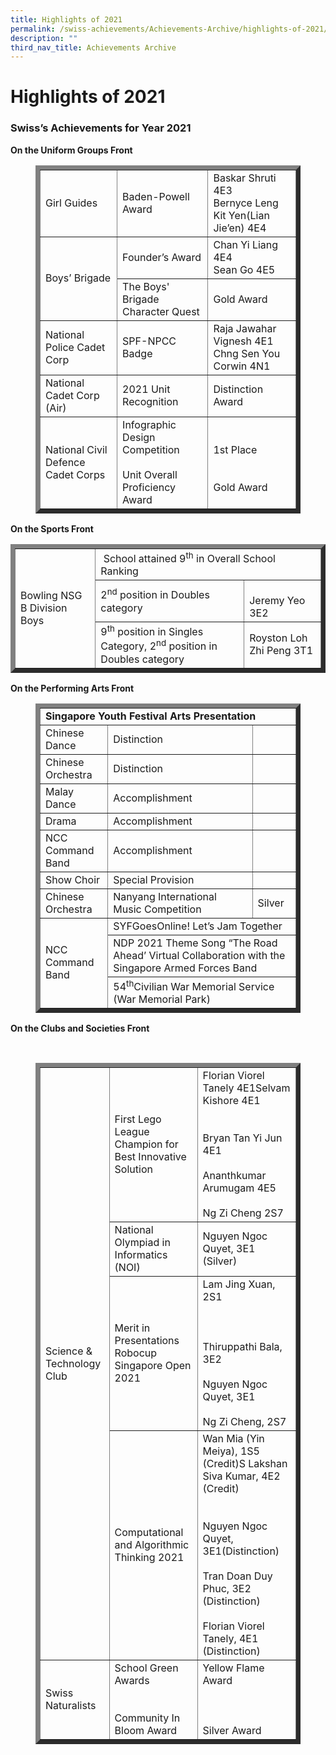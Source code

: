 ```yaml
---
title: Highlights of 2021
permalink: /swiss-achievements/Achievements-Archive/highlights-of-2021/
description: ""
third_nav_title: Achievements Archive
---
```

# Highlights of 2021
### **Swiss’s Achievements for Year 2021**

**On the Uniform Groups Front**

<figure>
<div>
<table border="7">
<tbody>
<tr>
<td>Girl Guides</td>
<td>Baden-Powell Award</td>
<td>Baskar Shruti 4E3 <br>Bernyce Leng Kit Yen(Lian Jie&rsquo;en) 4E4</td>
</tr>
<tr>
<td rowspan="2">Boys&rsquo; Brigade</td>
<td>Founder&rsquo;s Award</td>
<td>Chan Yi Liang 4E4<br> Sean Go 4E5</td>
</tr>
<tr>
<td>The Boys' Brigade Character Quest</td>
<td>Gold Award</td>
</tr>
<tr>
<td>National Police Cadet Corp</td>
<td>SPF-NPCC Badge</td>
<td>Raja Jawahar Vignesh 4E1<br> Chng Sen You Corwin 4N1</td>
</tr>
<tr>
<td>National Cadet Corp (Air)</td>
<td>2021 Unit Recognition</td>
<td>Distinction Award</td>
</tr>
<tr>
<td>National Civil Defence Cadet Corps</td>
<td>
Infographic Design Competition<br><br>Unit Overall Proficiency Award
</td>
<td>
<br>1st Place<br><br><br>Gold Award
</td>
</tr>
</tbody>
</table>
</div>
</figure>

**On the Sports Front**

<figure></figure>
<div>
<table border="7">
<tbody>
<tr>
<td rowspan="3">Bowling NSG B Division Boys</td>
<td colspan="2">&nbsp;School attained 9<sup>th</sup>&nbsp;in Overall School Ranking</td>
</tr>
<tr>
<td>2<sup>nd</sup>&nbsp;position in Doubles category</td>
<td><br />Jeremy Yeo 3E2</td>
</tr>
<tr>
<td>9<sup>th</sup>&nbsp;position in Singles Category, 2<sup>nd</sup>&nbsp;position in Doubles category</td>
<td>Royston Loh Zhi Peng 3T1</td>
</tr>
</tbody>
</table>
</div>

**On the Performing Arts Front**

<figure>
<div>
<table border="7">
<tbody>
<tr>
<td colspan="3"><strong>Singapore Youth Festival Arts Presentation</strong></td>
</tr>
<tr>
<td>Chinese Dance</td>
<td>Distinction</td>
	<td></td>
</tr>
<tr>
<td>Chinese Orchestra</td>
<td>Distinction</td>
	<td></td>
</tr>
<tr>
<td>Malay Dance</td>
<td>Accomplishment</td>
	<td></td>
</tr>
<tr>
<td>Drama</td>
<td>Accomplishment</td>
	<td></td>
</tr>
<tr>
<td>NCC Command Band</td>
<td>Accomplishment</td>
	<td></td>
</tr>
<tr>
<td>Show Choir</td>
<td>Special Provision</td>
	<td></td>
</tr>
<tr>
<td>Chinese Orchestra</td>
<td>Nanyang International Music Competition</td>
<td>Silver</td>
</tr>
<tr>
<td rowspan="3">NCC Command Band</td>
<td colspan="2">SYFGoesOnline! Let&rsquo;s Jam Together</td>
</tr>
<tr>
<td colspan="2">NDP 2021 Theme Song &ldquo;The Road Ahead&rsquo; Virtual Collaboration with the Singapore Armed Forces Band</td>
</tr>
<tr>
<td colspan="2">54<sup>th</sup>Civilian War Memorial Service (War Memorial Park)</td>
</tr>
</tbody>
</table>
</div>
</figure>
<figure></figure>

**On the Clubs and Societies Front**

<figure><br />
<div>
<table border="7">
<tbody>
<tr>
<td rowspan="4">Science &amp; Technology Club</td>
<td>First Lego League Champion for Best Innovative Solution</td>
<td>Florian Viorel Tanely 4E1Selvam Kishore 4E1
<br><br><br>Bryan Tan Yi Jun 4E1<br><br>
Ananthkumar Arumugam 4E5<br><br>
Ng Zi Cheng 2S7
</td>
</tr>
<tr>
<td>National Olympiad in Informatics (NOI)</td>
<td>Nguyen Ngoc Quyet, 3E1 (Silver)</td>
</tr>
<tr>
<td>Merit in Presentations Robocup Singapore Open 2021</td>
<td>Lam Jing Xuan, 2S1
<br><br><br><br>Thiruppathi Bala, 3E2
<br><br>Nguyen Ngoc Quyet, 3E1
<br><br>Ng Zi Cheng, 2S7
</td>
</tr>
<tr>
<td>Computational and Algorithmic Thinking 2021</td>
<td>Wan Mia (Yin Meiya), 1S5 (Credit)S Lakshan Siva Kumar, 4E2 (Credit)
<br><br><br>Nguyen Ngoc Quyet, 3E1(Distinction)
<br><br>Tran Doan Duy Phuc, 3E2 (Distinction)<br><br>Florian Viorel Tanely, 4E1 (Distinction)
</td>
</tr>
<tr>
<td>Swiss Naturalists</td>
<td>School Green Awards
<br><br><br>Community In Bloom Award
</td>
<td>Yellow Flame Award
<br><br><br><br>Silver Award
</td>
</tr>
</tbody>
</table>
</div>
</figure>
